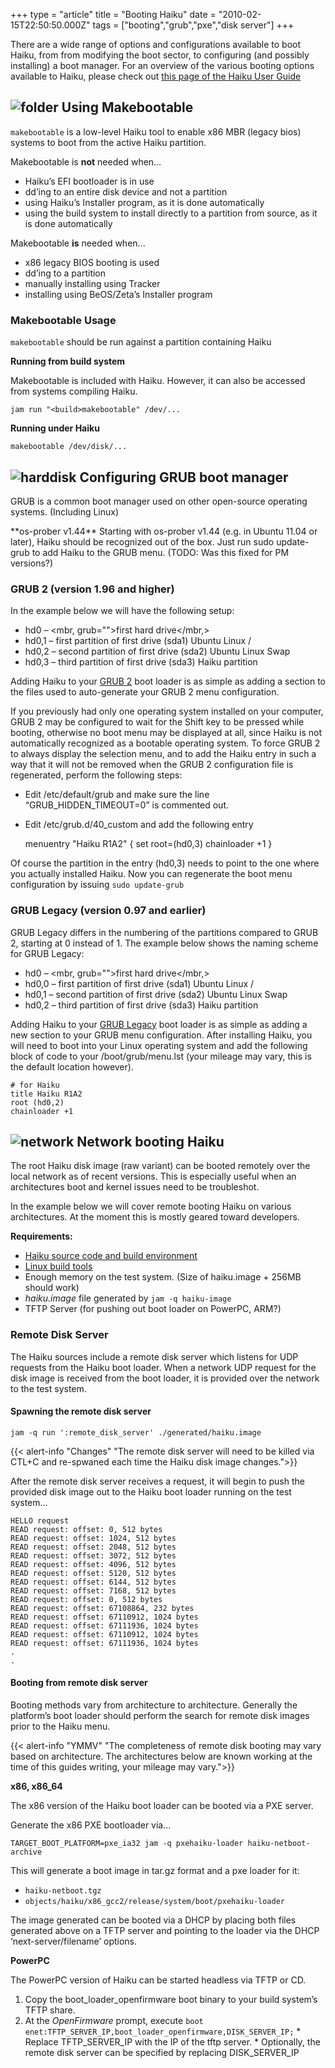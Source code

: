 +++
type = "article"
title = "Booting Haiku"
date = "2010-02-15T22:50:50.000Z"
tags = ["booting","grub","pxe","disk server"]
+++

There are a wide range of options and configurations available to boot Haiku, from from modifying the boot sector, to configuring (and possibly installing) a boot manager. For an overview of the various booting options available to Haiku, please check out [this page of the Haiku User Guide](/docs/userguide/en/bootloader.html)

## ![folder](/images/folder_config_32.png) Using Makebootable

`makebootable` is a low-level Haiku tool to enable x86 MBR (legacy bios) systems to boot from the active Haiku partition.

Makebootable is **not** needed when…

  * Haiku’s EFI bootloader is in use
  * dd’ing to an entire disk device and not a partition
  * using Haiku’s Installer program, as it is done automatically
  * using the build system to install directly to a partition from source, as it is done automatically

Makebootable **is** needed when...

  * x86 legacy BIOS booting is used
  * dd’ing to a partition
  * manually installing using Tracker
  * installing using BeOS/Zeta’s Installer program

### Makebootable Usage

`makebootable` should be run against a partition containing Haiku

**Running from build system**

Makebootable is included with Haiku. However, it can also be accessed from systems compiling Haiku.

    jam run "<build>makebootable" /dev/...

**Running under Haiku**

    makebootable /dev/disk/...

## ![harddisk](/images/harddisk_32.png) Configuring GRUB boot manager

GRUB is a common boot manager used on other open-source operating systems. (Including Linux)

<div class="alert alert-info">
**os-prober v1.44**  
Starting with os-prober v1.44 (e.g. in Ubuntu 11.04 or later), Haiku should be recognized out of the box. Just run sudo update-grub to add Haiku to the GRUB menu. (TODO: Was this fixed for PM versions?)
</div>

### GRUB 2 (version 1.96 and higher)

In the example below we will have the following setup:

  * hd0 – <mbr, grub="">first hard drive</mbr,>
  * hd0,1 – first partition of first drive (sda1) Ubuntu Linux /
  * hd0,2 – second partition of first drive (sda2) Ubuntu Linux Swap
  * hd0,3 – <haiku boot="" sector="">third partition of first drive (sda3) Haiku partition</haiku>

Adding Haiku to your [GRUB 2](http://www.gnu.org/software/grub/manual/) boot loader is as simple as adding a section to the files used to auto-generate your GRUB 2 menu configuration.

If you previously had only one operating system installed on your computer, GRUB 2 may be configured to wait for the Shift key to be pressed while booting, otherwise no boot menu may be displayed at all, since Haiku is not automatically recognized as a bootable operating system. To force GRUB 2 to always display the selection menu, and to add the Haiku entry in such a way that it will not be removed when the GRUB 2 configuration file is regenerated, perform the following steps:

  * Edit /etc/default/grub and make sure the line “GRUB_HIDDEN_TIMEOUT=0” is commented out.
  * Edit /etc/grub.d/40_custom and add the following entry

    menuentry "Haiku R1A2" {
       set root=(hd0,3)
       chainloader +1
    }

Of course the partition in the entry (hd0,3) needs to point to the one where you actually installed Haiku. Now you can regenerate the boot menu configuration by issuing `sudo update-grub`

### GRUB Legacy (version 0.97 and earlier)

GRUB Legacy differs in the numbering of the partitions compared to GRUB 2, starting at 0 instead of 1\. The example below shows the naming scheme for GRUB Legacy:

  * hd0 – <mbr, grub="">first hard drive</mbr,>
  * hd0,0 – first partition of first drive (sda1) Ubuntu Linux /
  * hd0,1 – second partition of first drive (sda2) Ubuntu Linux Swap
  * hd0,2 – <haiku boot="" sector="">third partition of first drive (sda3) Haiku partition</haiku>

Adding Haiku to your [GRUB Legacy](http://www.gnu.org/software/grub/grub-legacy.en.html) boot loader is as simple as adding a new section to your GRUB menu configuration. After installing Haiku, you will need to boot into your Linux operating system and add the following block of code to your /boot/grub/menu.lst (your mileage may vary, this is the default location however).

    # for Haiku
    title Haiku R1A2
    root (hd0,2)
    chainloader +1

## ![network](/images/Prefs_Network_32.png) Network booting Haiku

The root Haiku disk image (raw variant) can be booted remotely over the local network as of recent versions. This is especially useful when an architectures boot and kernel issues need to be troubleshot.

In the example below we will cover remote booting Haiku on various architectures. At the moment this is mostly geared toward developers.

**Requirements:**

  * [Haiku source code and build environment](/guides/building/get-source-git)
  * [Linux build tools](/guides/building/pre-reqs)
  * Enough memory on the test system. (Size of haiku.image + 256MB should work)
  * _haiku.image_ file generated by `jam -q haiku-image`
  * TFTP Server (for pushing out boot loader on PowerPC, ARM?)

### Remote Disk Server

The Haiku sources include a remote disk server which listens for UDP requests from the Haiku boot loader. When a network UDP request for the disk image is received from the boot loader, it is provided over the network to the test system.

#### Spawning the remote disk server

    jam -q run ':remote_disk_server' ./generated/haiku.image

{{< alert-info "Changes" "The remote disk server will need to be killed via CTL+C and re-spwaned each time the Haiku disk image changes.">}}

After the remote disk server receives a request, it will begin to push the provided disk image out to the Haiku boot loader running on the test system…

    HELLO request
    READ request: offset: 0, 512 bytes
    READ request: offset: 1024, 512 bytes
    READ request: offset: 2048, 512 bytes
    READ request: offset: 3072, 512 bytes
    READ request: offset: 4096, 512 bytes
    READ request: offset: 5120, 512 bytes
    READ request: offset: 6144, 512 bytes
    READ request: offset: 7168, 512 bytes
    READ request: offset: 0, 512 bytes
    READ request: offset: 67108864, 232 bytes
    READ request: offset: 67110912, 1024 bytes
    READ request: offset: 67111936, 1024 bytes
    READ request: offset: 67110912, 1024 bytes
    READ request: offset: 67111936, 1024 bytes
    .
    .

#### Booting from remote disk server

Booting methods vary from architecture to architecture. Generally the platform’s boot loader should perform the search for remote disk images prior to the Haiku menu.

{{< alert-info "YMMV" "The completeness of remote disk booting may vary based on architecture. The architectures below are known working at the time of this guides writing, your mileage may vary.">}}

**x86, x86_64**

The x86 version of the Haiku boot loader can be booted via a PXE server.

Generate the x86 PXE bootloader via…

    TARGET_BOOT_PLATFORM=pxe_ia32 jam -q pxehaiku-loader haiku-netboot-archive

This will generate a boot image in tar.gz format and a pxe loader for it:

  * `haiku-netboot.tgz`
  * `objects/haiku/x86_gcc2/release/system/boot/pxehaiku-loader`

The image generated can be booted via a DHCP by placing both files generated above on a TFTP server and pointing to the loader via the DHCP ‘next-server/filename’ options.

**PowerPC**

The PowerPC version of Haiku can be started headless via TFTP or CD.

  1. Copy the boot_loader_openfirmware boot binary to your build system’s TFTP share.
  2. At the _OpenFirmware_ prompt, execute `boot enet:TFTP_SERVER_IP,boot_loader_openfirmware,DISK_SERVER_IP;`
    * Replace TFTP_SERVER_IP with the IP of the tftp server.
    * Optionally, the remote disk server can be specified by replacing DISK_SERVER_IP
